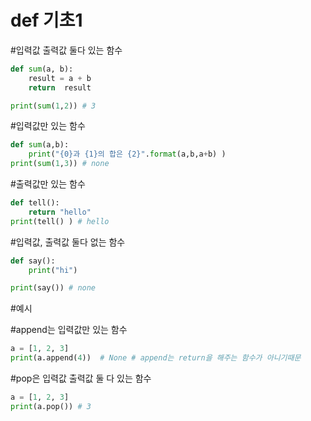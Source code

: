# def 기초1

#입력값 출력값 둘다 있는 함수
``` python
def sum(a, b):
    result = a + b
    return  result

print(sum(1,2)) # 3
```
#입력값만 있는 함수
```python
def sum(a,b):
    print("{0}과 {1}의 합은 {2}".format(a,b,a+b) )
print(sum(1,3)) # none
```

#출력값만 있는 함수
```python
def tell():
    return "hello"
print(tell() ) # hello
```

#입력값, 출력값 둘다 없는 함수
```python
def say():
    print("hi")

print(say()) # none
```

#예시

#append는 입력값만 있는 함수
```python
a = [1, 2, 3]
print(a.append(4))  # None # append는 return을 해주는 함수가 아니기때문
```
#pop은  입력값 출력값 둘 다 있는 함수
```python
a = [1, 2, 3]
print(a.pop()) # 3
```
